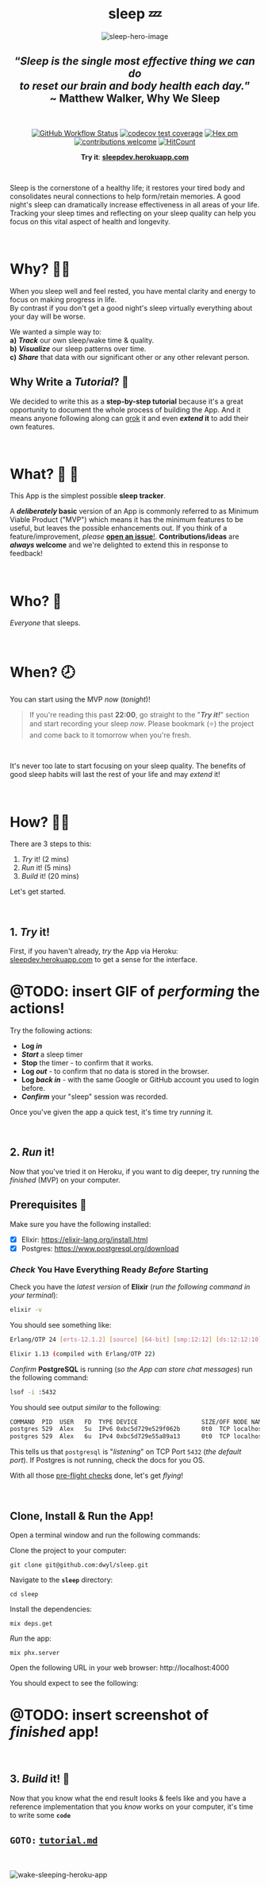<div align="center">

# sleep 💤

![sleep-hero-image](https://user-images.githubusercontent.com/194400/159523182-0db2588a-658d-45ae-8ce3-98c37a47ca72.jpeg)
 

## “_Sleep is the single most effective thing we can do <br /> to reset our brain and body health each day._” <br /> ~ Matthew Walker, Why We Sleep

<br />

[![GitHub Workflow Status](https://img.shields.io/github/workflow/status/dwyl/sleep/Elixir%20CI?label=build&style=flat-square)](https://github.com/dwyl/phoenix-liveview-chat-example/actions/workflows/cy.yml)
[![codecov test coverage](https://img.shields.io/codecov/c/github/dwyl/sleep/main.svg?style=flat-square)](https://codecov.io/github/dwyl/phoenix-liveview-chat-example?branch=main)
[![Hex pm](https://img.shields.io/hexpm/v/phoenix_live_view.svg?style=flat-square)](https://hex.pm/packages/phoenix_live_view)
[![contributions welcome](https://img.shields.io/badge/contributions-welcome-brightgreen.svg?style=flat-square)](https://github.com/dwyl/phoenix-liveview-counter-tutorial/issues)
[![HitCount](http://hits.dwyl.com/dwyl/sleep.svg?style=flat-square)](http://hits.dwyl.com/dwyl/sleep)

**Try it**: [**sleepdev.herokuapp.com**](https://sleepdev.herokuapp.com/)

</div>

<br />

Sleep is the cornerstone of a healthy life;
it restores your tired body 
and consolidates neural connections 
to help form/retain memories.
A good night's sleep 
can dramatically increase effectiveness 
in all areas of your life. 
Tracking your sleep times 
and reflecting on your sleep quality
can help you focus on this vital
aspect of health and longevity.

<br />

# Why? 🤷‍♀️

When you sleep well and feel rested,
you have mental clarity and energy 
to focus on making progress in life. <br />
By contrast if you don't get a good night's sleep
virtually everything about your day
will be worse. 

We wanted a simple way to: <br />
**a)** ***Track*** our own sleep/wake time & quality.<br />
**b)** ***Visualize*** our sleep patterns over time.<br />
**c)** ***Share*** that data with our significant other or any other relevant person.<br />

## Why Write a _Tutorial_? 💭

We decided to write this as a **step-by-step tutorial**
because it's a great opportunity
to document the whole process of building the App.
And it means anyone following along
can 
[grok](https://en.wikipedia.org/wiki/Grok)
it 
and even **_extend_ it**
to add their own features.


<br />

# What? 📱 🛌

This App is the simplest possible **sleep tracker**.
<!-- other than using a notepad + pen 
or notes App ... -->
A **_deliberately_ basic** version of an App is
commonly referred to as Minimum Viable Product ("MVP")
which means it has the minimum features to be useful,
but leaves the possible enhancements out. 
If you think of a feature/improvement, _please_
[**open an issue**!](https://github.com/dwyl/sleep/issues).
**Contributions/ideas** are **_always_ welcome**
and we're delighted to extend this
in response to feedback!

<br />

# Who? 👤

_Everyone_ that sleeps.

<br />

# When? 🕗

You can start using the MVP _now_ (_tonight_)!

> If you're reading this past **22:00**,
go straight to the "***Try it!***" section
and start recording your sleep _now_.
Please bookmark (⭐) the project 
and come back to it tomorrow when you're fresh.

<br />

It's never too late 
to start focusing on your sleep quality.
The benefits of good sleep habits 
will last the rest of your life
and may _extend_ it!

<br />

# How? 👩‍💻

There are 3 steps to this:

1. _Try_ it! (2 mins)
2. _Run_ it! (5 mins)
3. _Build_ it! (20 mins)

Let's get started.

<br />

## 1. _Try_ it! 

First, if you haven't already, 
_try_ the App via Heroku:
[sleepdev.herokuapp.com](https://sleepdev.herokuapp.com)
to get a sense for the interface.

# @TODO: insert GIF of _performing_ the actions!

Try the following actions: 

+ **Log _in_**
+ **_Start_** a sleep timer
+ **Stop** the timer - to confirm that it works.
+ **Log _out_** - to confirm that no data is stored in the browser.
+ **Log _back in_** - with the same Google or GitHub account you used to login before.
+ ***Confirm*** your "sleep" session was recorded.

Once you've given the app a quick test,
it's time try _running_ it.

<br />

## 2. _Run_ it! 

Now that you've tried it on Heroku,
if you want to dig deeper,
try running the _finished_ (MVP) on your computer.


## Prerequisites 📝

Make sure you have the following installed:

+ [x] Elixir:
https://elixir-lang.org/install.html
+ [x] Postgres:
https://www.postgresql.org/download

### _Check_ You Have Everything Ready _Before_ Starting

Check you have the _latest version_ of **Elixir**
(_run the following command in your terminal_):

```sh
elixir -v
```

You should see something like:

```sh
Erlang/OTP 24 [erts-12.1.2] [source] [64-bit] [smp:12:12] [ds:12:12:10] [async-threads:1] [jit]

Elixir 1.13 (compiled with Erlang/OTP 22)
```

_Confirm_ **PostgreSQL** is running (_so the App can store chat messages_)
run the following command:

```sh
lsof -i :5432
```

You should see output _similar_ to the following:

```sh
COMMAND  PID  USER   FD  TYPE DEVICE                  SIZE/OFF NODE NAME
postgres 529  Alex   5u  IPv6 0xbc5d729e529f062b      0t0  TCP localhost:postgresql (LISTEN)
postgres 529  Alex   6u  IPv4 0xbc5d729e55a89a13      0t0  TCP localhost:postgresql (LISTEN)
```

This tells us that `postgresql` 
is "_listening_" on TCP Port `5432`
(_the default port_).
If Postgres is not running,
check the docs for you OS.

With all those 
[pre-flight checks](https://en.wikipedia.org/wiki/Preflight_checklist) 
done, let's get _flying_!

<br />

## Clone, Install & Run the App!

Open a terminal window and run the following commands:

Clone the project to your computer:

```
git clone git@github.com:dwyl/sleep.git
```

Navigate to the **`sleep`** directory:

```
cd sleep
```


Install the dependencies:

```
mix deps.get
```

_Run_ the app:

```
mix phx.server
```

Open the following URL in your web browser:
http://localhost:4000


You should expect to see the following:

# @TODO: insert screenshot of _finished_ app!

<br />

## 3. _Build_ it! 🚀

Now that you know what the end result 
looks & feels like 
and you have a reference implementation 
that you _know_ works on your computer,
it's time to write some **`code`**

## `GOTO:` [`tutorial.md`](https://github.com/dwyl/sleep/blob/main/tutorial.md)

<br />


<!-- 

# Research

We have read several books on sleep (_so you don't have to_).

Research findings in byte-size format to follow soon!


### “_Before you sleep, read something that is exquisite, and worth remembering._” ~ <br /> Desiderius Erasmus

## Why Focus on Sleep?

If you aren't sleeping enough
you will not be able to function.

## How Sleep Affects You

> Insert table of good vs. bad sleep.

-->
![wake-sleeping-heroku-app](https://liveview-chat-example.herokuapp.com/ping)